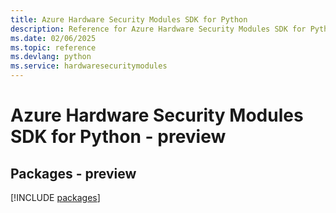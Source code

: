 ```yaml
---
title: Azure Hardware Security Modules SDK for Python
description: Reference for Azure Hardware Security Modules SDK for Python
ms.date: 02/06/2025
ms.topic: reference
ms.devlang: python
ms.service: hardwaresecuritymodules
---
```

# Azure Hardware Security Modules SDK for Python - preview
## Packages - preview
[!INCLUDE [packages](hardware-security-modules-index.md)]